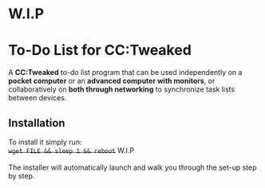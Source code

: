 # W.I.P
# To-Do List for CC:Tweaked
A **CC:Tweaked** to-do list program that can be used independently on a **pocket computer** or an **advanced computer with monitors**, or collaboratively on **both through networking** to synchronize task lists between devices.
## Installation
To install it simply run:<br>~~```wget FILE && sleep 1 && reboot```~~ W.I.P
<br><br>The installer will automatically launch and walk you through the set-up step by step.
